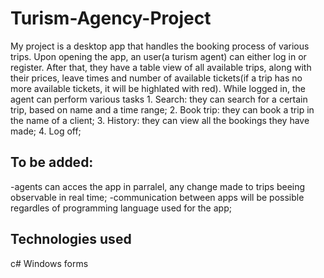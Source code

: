 # Turism-Agency-Project
  My project is a desktop app that handles the booking process of various trips. 
  Upon opening the app, an user(a turism agent) can either log in or register. After that, they have a table view of all available trips, along with their prices, leave times and number of available tickets(if a trip has no more available tickets, it will be highlated with red).
  While logged in, the agent can perform various tasks
    1. Search: they can search for a certain trip, based on name and a time range;
    2. Book trip: they can book a trip in the name of a client;
    3. History: they can view all the bookings they have made;
    4. Log off;
    <h2>To be added:</h2>
        -agents can acces the app in parralel, any change made to trips beeing observable in real time;
        -communication between apps will be possible regardles of programming language used for the app;
  <h2>Technologies used </h2>
      c#
      Windows forms

      
